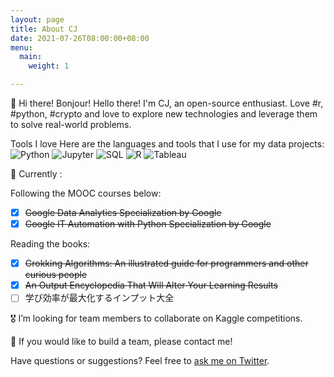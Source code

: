 ```yaml
---
layout: page
title: About CJ
date: 2021-07-26T08:00:00+08:00
menu:
  main:
    weight: 1

---
```

👋 Hi there! Bonjour!
Hello there! I'm CJ, an open-source enthusiast. Love #r, #python, #crypto and love to explore new technologies and leverage them to solve real-world problems.

Tools I love
Here are the languages and tools that I use for my data projects: 
![Python](https://img.shields.io/badge/python-blue?&style=flat-square&logo=python&logoColor=white)
![Jupyter](https://img.shields.io/badge/-Jupyter-orange?style=flat-square&logo=jupyter&logoColor=white)
![SQL](https://img.shields.io/badge/-SQL-00758F?style=flat-square&logo=sql&logoColor=F29111)
![R](https://img.shields.io/badge/-R-276DC2?style=flat-square&logo=R)
![Tableau](https://img.shields.io/badge/-Tableau-blue?style=flat-square&logo=tableau&logoColor=white)


📖   Currently :

Following the MOOC courses below:
- [x] ~~Google Data Analytics Specialization by Google~~
- [x] ~~Google IT Automation with Python Specialization by Google~~

Reading the books:

- [x] ~~Grokking Algorithms: An illustrated guide for programmers and other curious people~~
- [x] ~~An Output Encyclopedia That Will Alter Your Learning Results~~
- [ ] 学び効率が最大化するインプット大全

🎖 I’m looking for team members to collaborate on Kaggle competitions.

🙏 If you would like to build a team, please contact me!




Have questions or suggestions? Feel free to [ask me on Twitter](https://twitter.com/c_j_yen).